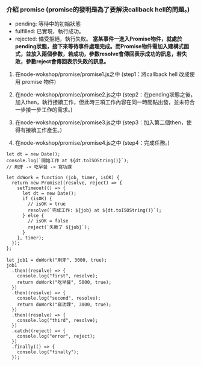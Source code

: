 ### 介紹 promise (promise的發明是為了要解決callback hell的問題。)
- pending: 等待中的初始狀態
- fulfilled: 已實現，執行成功。
- rejected: 備受拒絕，執行失敗。
**當某事件一進入Promise物件，就處於pending狀態，接下來等待事件處理完成。而Promise物件需加入建構式函式，並放入兩個參數，若成功，參數resolve會傳回表示成功的訊息，若失敗，參數reject會傳回表示失敗的訊息。**

1. 在node-wokshop/promise/promise1.js之中 (step1：將callback hell 改成使用 promise 物件)

2. 在node-wokshop/promise/promise2.js之中 (step2：在pending狀態之後，加入then，執行接續工作，但此時三項工作內容在同一時間點出發，並未符合一步接一步工作的需求。)

3. 在node-wokshop/promise/promise3.js之中 (step3：加入第二個then，使得有接續工作產生。)

4. 在node-wokshop/promise/promise4.js之中 (step4：完成任務。)
```javascript=
let dt = new Date();
console.log(`開始工作 at ${dt.toISOString()}`);
// 刷牙 -> 吃早餐 -> 寫功課

let doWork = function (job, timer, isOK) {
  return new Promise((resolve, reject) => {
    setTimeout(() => {
      let dt = new Date();
      if (isOK) {
        // isOK = true
        resolve(`完成工作: ${job} at ${dt.toISOString()}`);
      } else {
        // isOK = false
        reject(`失敗了 ${job}`);
      }
    }, timer);
  });
};

let job1 = doWork("刷牙", 3000, true);
job1
  .then((resolve) => {
    console.log("first", resolve);
    return doWork("吃早餐", 5000, true);
  })
  .then((resolve) => {
    console.log("second", resolve);
    return doWork("寫功課", 3000, true);
  })
  .then((resolve) => {
    console.log("third", resolve);
  })
  .catch((reject) => {
    console.log("error", reject);
  })
  .finally(() => {
    console.log("finally");
  });

```
